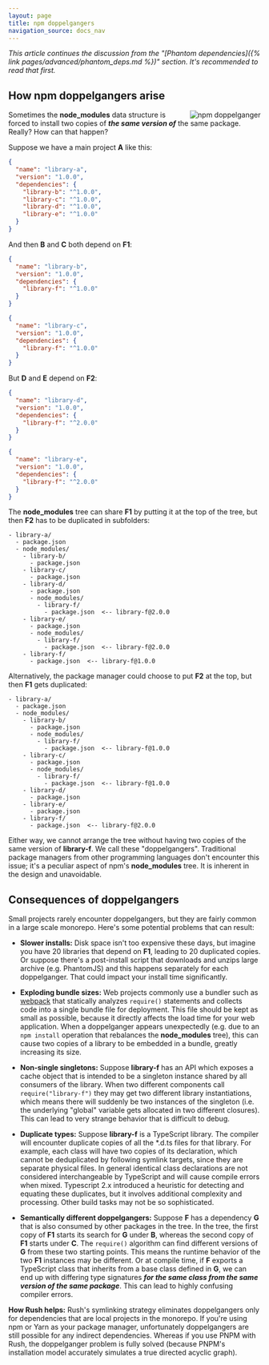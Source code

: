```yaml
---
layout: page
title: npm doppelgangers
navigation_source: docs_nav
---
```


*This article continues the discussion from the "[Phantom dependencies]({% link pages/advanced/phantom_deps.md %})" section.  It's recommended to read that first.*

## How npm doppelgangers arise
<img src="/images/home/card-doppel.svg" style="float: right; padding-left: 30px" alt="npm doppelganger" />

Sometimes the **node_modules** data structure is forced to install two copies
of ***the same version of*** the same package.  Really?  How can that happen?

Suppose we have a main project **A** like this:

```json
{
  "name": "library-a",
  "version": "1.0.0",
  "dependencies": {
    "library-b": "^1.0.0",
    "library-c": "^1.0.0",
    "library-d": "^1.0.0",
    "library-e": "^1.0.0"
  }
}
```

And then **B** and **C** both depend on **F1**:

```json
{
  "name": "library-b",
  "version": "1.0.0",
  "dependencies": {
    "library-f": "^1.0.0"
  }
}
```
```json
{
  "name": "library-c",
  "version": "1.0.0",
  "dependencies": {
    "library-f": "^1.0.0"
  }
}
```

But **D** and **E** depend on **F2**:

```json
{
  "name": "library-d",
  "version": "1.0.0",
  "dependencies": {
    "library-f": "^2.0.0"
  }
}
```
```json
{
  "name": "library-e",
  "version": "1.0.0",
  "dependencies": {
    "library-f": "^2.0.0"
  }
}
```

The **node_modules** tree can share **F1** by putting it at the top of the tree,
but then **F2** has to be duplicated in subfolders:

```
- library-a/
  - package.json
  - node_modules/
    - library-b/
      - package.json
    - library-c/
      - package.json
    - library-d/
      - package.json
      - node_modules/
        - library-f/
          - package.json  <-- library-f@2.0.0
    - library-e/
      - package.json
      - node_modules/
        - library-f/
          - package.json  <-- library-f@2.0.0
    - library-f/
      - package.json  <-- library-f@1.0.0
```

Alternatively, the package manager could choose to put **F2** at the top,
but then **F1** gets duplicated:

```
- library-a/
  - package.json
  - node_modules/
    - library-b/
      - package.json
      - node_modules/
        - library-f/
          - package.json  <-- library-f@1.0.0
    - library-c/
      - package.json
      - node_modules/
        - library-f/
          - package.json  <-- library-f@1.0.0
    - library-d/
      - package.json
    - library-e/
      - package.json
    - library-f/
      - package.json  <-- library-f@2.0.0
```

Either way, we cannot arrange the tree without having two copies of the same version
of **library-f**.  We call these "doppelgangers".  Traditional package managers from
other programming languages don't encounter this issue; it's a peculiar aspect of
npm's **node_modules** tree.  It is inherent in the design and unavoidable.


## Consequences of doppelgangers

Small projects rarely encounter doppelgangers, but they are fairly common in a large
scale monorepo.  Here's some potential problems that can result:

- **Slower installs:**  Disk space isn't too expensive these days, but imagine
  you have 20 libraries that depend on **F1**, leading to 20 duplicated copies.
  Or suppose there's a post-install script that downloads and unzips large archive
  (e.g. PhantomJS) and this happens separately for each doppelganger.  That could
  impact your install time significantly.

- **Exploding bundle sizes:**  Web projects commonly use a bundler such as
  [webpack](https://webpack.js.org/) that statically analyzes `require()` statements
  and collects code into a single bundle file for deployment.  This file should be kept as small as
  possible, because it directly affects the load time for your web application.
  When a doppelganger appears unexpectedly (e.g. due to an `npm install` operation that
  rebalances the **node_modules** tree), this can cause two copies of a library to be embedded
  in a bundle, greatly increasing its size.

- **Non-single singletons:**  Suppose **library-f** has an API which exposes a cache object
  that is intended to be a singleton instance shared by all consumers of the library.
  When two different components call `require("library-f")` they may get two different
  library instantiations, which means there will suddenly be two instances of the singleton
  (i.e. the underlying "global" variable gets allocated in two different closures).
  This can lead to very strange behavior that is difficult to debug.

- **Duplicate types:** Suppose **library-f** is a TypeScript library.  The compiler will
  encounter duplicate copies of all the \*.d.ts files for that library.  For example,
  each class will have two copies of its declaration, which cannot be deduplicated by
  following symlink targets, since they are separate physical files.  In general identical
  class declarations are not considered interchangeable by TypeScript and will cause
  compile errors when mixed.  Typescript 2.x introduced a heuristic for detecting and
  equating these duplicates, but it involves additional complexity and processing.
  Other build tasks may not be so sophisticated.

- **Semantically different doppelgangers:**  Suppose **F** has a dependency **G** that
  is also consumed by other packages in the tree.  In the tree, the first copy of **F1**
  starts its search for **G**  under **B**, whereas the second copy of **F1**
  starts under **C**.  The `require()` algorithm can find different versions of **G**
  from these two starting points.  This means the runtime behavior of the two **F1**
  instances may be different.  Or at compile time, if **F** exports a TypeScript class
  that inherits from a base class defined in **G**, we can end up with differing type
  signatures ***for the same class from the same version of the same package***.  This can
  lead to highly confusing compiler errors.

**How Rush helps:** Rush's symlinking strategy eliminates doppelgangers only for dependencies
that are local projects in the monorepo.  If you're using npm or Yarn as your package manager,
unfortunately doppelgangers are still possible for any indirect dependencies.  Whereas if you
use PNPM with Rush, the doppelganger problem is fully solved (because PNPM's installation model
accurately simulates a true directed acyclic graph).
